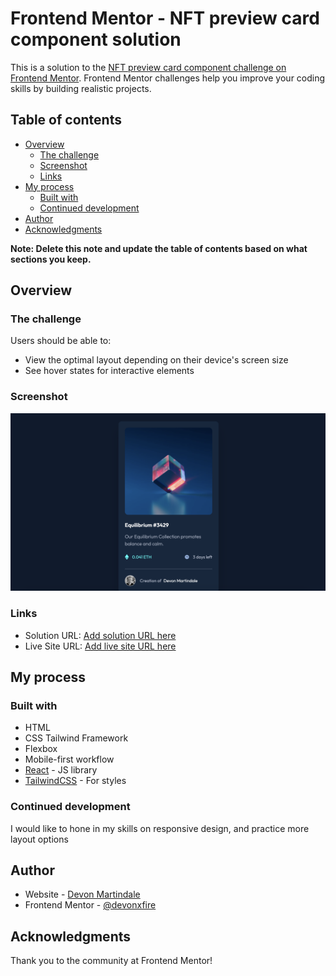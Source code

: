 # Frontend Mentor - NFT preview card component solution

This is a solution to the [NFT preview card component challenge on Frontend Mentor](https://www.frontendmentor.io/challenges/nft-preview-card-component-SbdUL_w0U). Frontend Mentor challenges help you improve your coding skills by building realistic projects.

## Table of contents

- [Overview](#overview)
  - [The challenge](#the-challenge)
  - [Screenshot](#screenshot)
  - [Links](#links)
- [My process](#my-process)
  - [Built with](#built-with)
  - [Continued development](#continued-development)
- [Author](#author)
- [Acknowledgments](#acknowledgments)

**Note: Delete this note and update the table of contents based on what sections you keep.**

## Overview

### The challenge

Users should be able to:

- View the optimal layout depending on their device's screen size
- See hover states for interactive elements

### Screenshot

![](./screenshot.png)

### Links

- Solution URL: [Add solution URL here](https://devonxfire.github.io/nft-component/)
- Live Site URL: [Add live site URL here](https://your-live-site-url.com)

## My process

### Built with

- HTML
- CSS Tailwind Framework
- Flexbox
- Mobile-first workflow
- [React](https://reactjs.org/) - JS library
- [TailwindCSS](https://tailwindcss.com/) - For styles

### Continued development

I would like to hone in my skills on responsive design, and practice more layout options

## Author

- Website - [Devon Martindale](https://github.com/devonxfire)
- Frontend Mentor - [@devonxfire](https://www.frontendmentor.io/profile/yourusername)

## Acknowledgments

Thank you to the community at Frontend Mentor!
